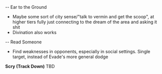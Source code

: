 -- Ear to the Ground
- Maybe some sort of city sense/"talk to vermin and get the scoop", at higher tiers fully just connecting to the dream of the area and asking it shit
- Divination also works

-- Read Someone
- Find weaknesses in opponents, especially in social settings. Single target, instead of Evade's more general dodge

__Scry (Track Down)__
TBD
